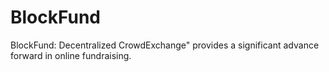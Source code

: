 # BlockFund
BlockFund: Decentralized CrowdExchange" provides a significant advance forward in online fundraising.
